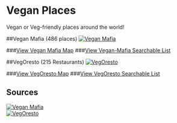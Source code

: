 # Vegan Places
Vegan or Veg-friendly places around the world!

##Vegan Mafia (486 places)
[![Vegan Mafia](https://api.mapbox.com/v4/mapbox.run-bike-hike/3,35,1/600x200@2x.png?access_token=pk.eyJ1Ijoiam9sZyIsImEiOiJjaWt5aHltaHQwMDVwd29tNGU0eDFjb2VmIn0.MbgvyGVOysHMIjDdEFoaHw)](VeganMafia/vegan-mafia.geojson)

###[View Vegan Mafia Map](VeganMafia/vegan-mafia.geojson)
###[View Vegan-Mafia Searchable List](VeganMafia/vegan-mafia.csv)

##VegOresto (215 Restaurants)
[![VegOresto](https://api.mapbox.com/v4/mapbox.streets-basic/3,35,1/600x200@2x.png?access_token=pk.eyJ1Ijoiam9sZyIsImEiOiJjaWt5aHltaHQwMDVwd29tNGU0eDFjb2VmIn0.MbgvyGVOysHMIjDdEFoaHw)](VegOresto/vegoresto.geojson)

###[View VegOresto Map](VegOresto/vegoresto.geojson)
###[View VegOresto Searchable List](VegOresto/vegoresto.csv)

## Sources
[![Vegan Mafia](http://www.vegan-mafia.com/wp-content/uploads/2016/02/logo.png)](http://www.vegan-mafia.com)  
[![VegOresto](https://crounchveges.files.wordpress.com/2015/11/logo-vegoresto-08.png?h=80)](https://m.vegoresto.fr/)